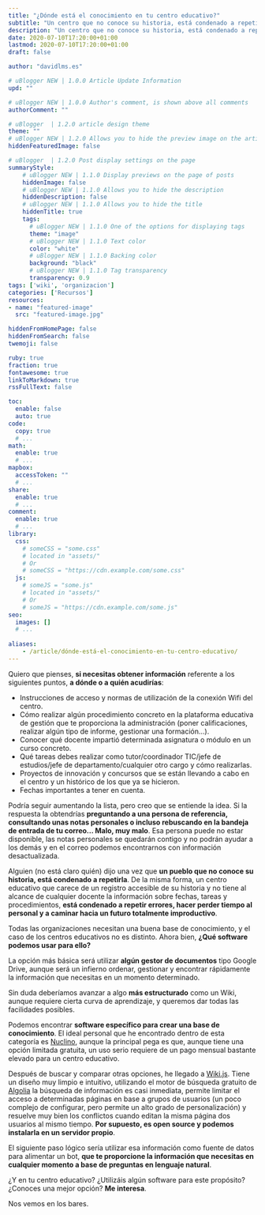 ```yaml
---
title: "¿Dónde está el conocimiento en tu centro educativo?"
subtitle: "Un centro que no conoce su historia, está condenado a repetirla"
description: "Un centro que no conoce su historia, está condenado a repetirla"
date: 2020-07-10T17:20:00+01:00
lastmod: 2020-07-10T17:20:00+01:00
draft: false

author: "davidlms.es"

# uBlogger NEW | 1.0.0 Article Update Information
upd: ""

# uBlogger NEW | 1.0.0 Author's comment, is shown above all comments
authorComment: ""

# uBlogger  | 1.2.0 article design theme
theme: ""
# uBlogger NEW | 1.2.0 Allows you to hide the preview image on the article page
hiddenFeaturedImage: false

# uBlogger  | 1.2.0 Post display settings on the page
summaryStyle:
    # uBlogger NEW | 1.1.0 Display previews on the page of posts
    hiddenImage: false
    # uBlogger NEW | 1.1.0 Allows you to hide the description
    hiddenDescription: false
    # uBlogger NEW | 1.1.0 Allows you to hide the title
    hiddenTitle: true
    tags:
      # uBlogger NEW | 1.1.0 One of the options for displaying tags
      theme: "image"
      # uBlogger NEW | 1.1.0 Text color
      color: "white"
      # uBlogger NEW | 1.1.0 Backing color
      background: "black"
      # uBlogger NEW | 1.1.0 Tag transparency
      transparency: 0.9
tags: ['wiki', 'organizacion']
categories: ['Recursos']
resources:
- name: "featured-image"
  src: "featured-image.jpg"

hiddenFromHomePage: false
hiddenFromSearch: false
twemoji: false

ruby: true
fraction: true
fontawesome: true
linkToMarkdown: true
rssFullText: false

toc:
  enable: false
  auto: true
code:
  copy: true
  # ...
math:
  enable: true
  # ...
mapbox:
  accessToken: ""
  # ...
share:
  enable: true
  # ...
comment:
  enable: true
  # ...
library:
  css:
    # someCSS = "some.css"
    # located in "assets/"
    # Or
    # someCSS = "https://cdn.example.com/some.css"
  js:
    # someJS = "some.js"
    # located in "assets/"
    # Or
    # someJS = "https://cdn.example.com/some.js"
seo:
  images: []
  # ...
  
aliases:
    - /article/dónde-está-el-conocimiento-en-tu-centro-educativo/
---
```

Quiero que pienses, **si necesitas obtener información** referente a los siguientes puntos, **a dónde o a quién acudirías**:
* Instrucciones de acceso y normas de utilización de la conexión Wifi del centro.
* Cómo realizar algún procedimiento concreto en la plataforma educativa de gestión que te proporciona la administración (poner calificaciones, realizar algún tipo de informe, gestionar una formación…).
* Conocer qué docente impartió determinada asignatura o módulo en un curso concreto.
* Qué tareas debes realizar como tutor\/coordinador TIC\/jefe de estudios\/jefe de departamento\/cualquier otro cargo y cómo realizarlas.
* Proyectos de innovación y concursos que se están llevando a cabo en el centro y un histórico de los que ya se hicieron.
* Fechas importantes a tener en cuenta.

Podría seguir aumentando la lista, pero creo que se entiende la idea. Si la respuesta la obtendrías **preguntando a una persona de referencia, consultando unas notas personales o incluso rebuscando en la bandeja de entrada de tu correo… Malo, muy malo**. Esa persona puede no estar disponible, las notas personales se quedarán contigo y no podrán ayudar a los demás y en el correo podemos encontrarnos con información desactualizada.

Alguien (no está claro quién) dijo una vez que **un pueblo que no conoce su historia, está condenado a repetirla**. De la misma forma, un centro educativo que carece de un registro accesible de su historia y no tiene al alcance de cualquier docente la información sobre fechas, tareas y procedimientos, **está condenado a repetir errores, hacer perder tiempo al personal y a caminar hacia un futuro totalmente improductivo**.

Todas las organizaciones necesitan una buena base de conocimiento, y el caso de los centros educativos no es distinto. Ahora bien, **¿Qué software podemos usar para ello?**

La opción más básica será utilizar **algún gestor de documentos** tipo Google Drive, aunque será un infierno ordenar, gestionar y encontrar rápidamente la información que necesitas en un momento determinado.

Sin duda deberíamos avanzar a algo **más estructurado** como un Wiki, aunque requiere cierta curva de aprendizaje, y queremos dar todas las facilidades posibles.

Podemos encontrar **software específico para crear una base de conocimiento**. El ideal personal que he encontrado dentro de esta categoría es [Nuclino](https://www.nuclino.com/), aunque la principal pega es que, aunque tiene una opción limitada gratuita, un uso serio requiere de un pago mensual bastante elevado para un centro educativo.

Después de buscar y comparar otras opciones, he llegado a [Wiki.js](https://wiki.js.org/). Tiene un diseño muy limpio e intuitivo, utilizando el motor de búsqueda gratuito de [Algolia](https://www.algolia.com/) la búsqueda de información es casi inmediata, permite limitar el acceso a determinadas páginas en base a grupos de usuarios (un poco complejo de configurar, pero permite un alto grado de personalización) y resuelve muy bien los conflictos cuando editan la misma página dos usuarios al mismo tiempo. **Por supuesto, es open source y podemos instalarla en un servidor propio**.

El siguiente paso lógico sería utilizar esa información como fuente de datos para alimentar un bot, **que te proporcione la información que necesitas en cualquier momento a base de preguntas en lenguaje natural**.

¿Y en tu centro educativo? ¿Utilizáis algún software para este propósito? ¿Conoces una mejor opción? **Me interesa**.

Nos vemos en los bares.
